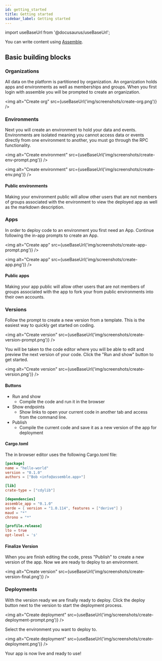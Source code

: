 ```yaml
---
id: getting_started
title: Getting started
sidebar_label: Getting started
---
```

import useBaseUrl from '@docusaurus/useBaseUrl';


You can write content using [Assemble](https://www.assemble.app/).

## Basic building blocks

### Organizations

All data on the platform is partitioned by organization. An organization holds apps and environments as well as memberships and groups. When you first login with assemble you will be prompted to create an organization.

<img alt="Create org" src={useBaseUrl('img/screenshots/create-org.png')} />

### Environments
Next you will create an environment to hold your data and events. Environments are isolated meaning you cannot access data or events directly from one environment to another, you must go through the RPC functionality.

<img alt="Create environment" src={useBaseUrl('img/screenshots/create-env-prompt.png')} />

<img alt="Create environment" src={useBaseUrl('img/screenshots/create-env.png')} />


#### Public environments
Making your environment public will allow other users that are not members of groups associated with the environment to view the deployed app as well as the markdown description.

### Apps

In order to deploy code to an environment you first need an App. Continue following the in-app prompts to create an App.

<img alt="Create app" src={useBaseUrl('img/screenshots/create-app-prompt.png')} />

<img alt="Create app" src={useBaseUrl('img/screenshots/create-app.png')} />


#### Public apps
Making your app public will allow other users that are not members of groups associated with the app to fork your from public environments into their own accounts.


### Versions

Follow the prompt to create a new version from a template. This is the easiest way to quickly get started on coding.

<img alt="Create version" src={useBaseUrl('img/screenshots/create-version-prompt.png')} />

You will be taken to the code editor where you will be able to edit and preview the next version of your code. Click the "Run and show" button to get started.

<img alt="Create version" src={useBaseUrl('img/screenshots/create-version.png')} />



#### Buttons
* Run and show
    * Compile the code and run it in the browser
* Show endpoints
    * Show links to open your current code in another tab and access from the command line.
* Publish
    * Compile the current code and save it as a new version of the app for deployment

#### Cargo.toml
The in browser editor uses the following Cargo.toml file:

```toml
[package]
name = "hello-world"
version = "0.1.0"
authors = ["Bob <info@assemble.app>"]

[lib]
crate-type = ["cdylib"]

[dependencies]
assemble_app = "0.1.0"
serde = { version = "1.0.114", features = ["derive"] }
maud = "*"
chrono = "*"

[profile.release]
lto = true
opt-level = 's'
```

#### Finalize Version

When you are finish editing the code, press "Publish" to create a new version of the app. Now we are ready to deploy to an environment.

<img alt="Create version" src={useBaseUrl('img/screenshots/create-version-final.png')} />


### Deployments

With the version ready we are finally ready to deploy. Click the deploy button next to the version to start the deployment process.

<img alt="Create deployment" src={useBaseUrl('img/screenshots/create-deployment-prompt.png')} />

Select the environment you want to deploy to.

<img alt="Create deployment" src={useBaseUrl('img/screenshots/create-deployment.png')} />

Your app is now live and ready to use!